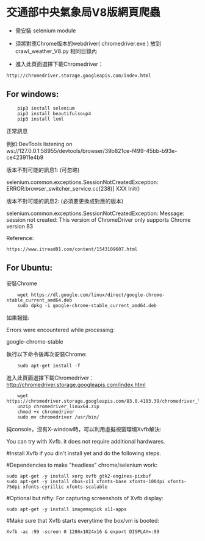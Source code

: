 # 交通部中央氣象局V8版網頁爬蟲


* 需安裝 selenium module

* 須將對應Chrome版本的webdriver( chromedriver.exe ) 放到 crawl_weather_V8.py 相同目錄內
*  進入此頁面選擇下載Chromedriver：
```
http://chromedriver.storage.googleapis.com/index.html
```

## For windows:
```
    pip3 install selenium
    pip3 install beautifulsoup4
    pip3 install lxml
```
正常訊息

例如:DevTools listening on ws://127.0.0.1:58955/devtools/browser/39b821ce-f499-45bb-b93e-ce423911e4b9 

版本不對可能的訊息1: (可忽略)

selenium.common.exceptions.SessionNotCreatedException: ERROR:browser_switcher_service.cc(238)] XXX Init()

版本不對可能的訊息2: (必須要更換成對應的版本)

selenium.common.exceptions.SessionNotCreatedException: Message: session not created: This version of ChromeDriver only supports Chrome version 83

Reference:
```
https://www.itread01.com/content/1543109607.html
```

## For Ubuntu:

安裝Chrome
```
    wget https://dl.google.com/linux/direct/google-chrome-stable_current_amd64.deb
    sudo dpkg -i google-chrome-stable_current_amd64.deb
```
如果報錯:

Errors were encountered while processing:

 google-chrome-stable

執行以下命令後再次安裝Chrome:
```
    sudo apt-get install -f
```

進入此頁面選擇下載Chromedriver：http://chromedriver.storage.googleapis.com/index.html
```
    wget https://chromedriver.storage.googleapis.com/83.0.4103.39/chromedriver_linux64.zip
    unzip chromedriver_linux64.zip
    chmod +x chromedriver
    sudo mv chromedriver /usr/bin/
```   


純console，沒有X-window時，可以利用虛擬視窗環境Xvfb解決:

You can try with Xvfb. it does not require additional hardwares.

#Install Xvfb if you din't install yet and do the following steps.

#Dependencies to make "headless" chrome/selenium work:

    sudo apt-get -y install xorg xvfb gtk2-engines-pixbuf 
    sudo apt-get -y install dbus-x11 xfonts-base xfonts-100dpi xfonts-75dpi xfonts-cyrillic xfonts-scalable

#Optional but nifty: For capturing screenshots of Xvfb display:

    sudo apt-get -y install imagemagick x11-apps

#Make sure that Xvfb starts everytime the box/vm is booted:

    Xvfb -ac :99 -screen 0 1280x1024x16 & export DISPLAY=:99
